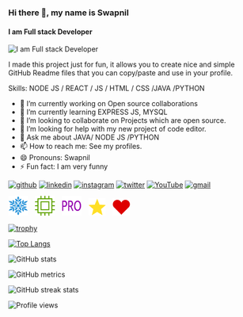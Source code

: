 ### Hi there 👋, my name is Swapnil
#### I am Full stack Developer
![I am Full stack Developer](https://arturssmirnovs.github.io/github-profile-readme-generator/images/banner.png)

I made this project just for fun, it allows you to create nice and simple GitHub Readme files that you can copy/paste and use in your profile.

Skills: NODE JS / REACT / JS / HTML / CSS /JAVA /PYTHON

- 🔭 I’m currently working on Open source collaborations 
- 🌱 I’m currently learning EXPRESS JS, MYSQL 
- 👯 I’m looking to collaborate on Projects which are open source. 
- 🤔 I’m looking for help with my new project of code editor. 
- 💬 Ask me about JAVA/ NODE JS /PYTHON 
- 📫 How to reach me: See my profiles. 
- 😄 Pronouns: Swapnil 
- ⚡ Fun fact: I am very funny 


[<img src='https://cdn.jsdelivr.net/npm/simple-icons@3.0.1/icons/github.svg' alt='github' height='40'>](https://github.com/swapnil-2503)  [<img src='https://cdn.jsdelivr.net/npm/simple-icons@3.0.1/icons/linkedin.svg' alt='linkedin' height='40'>](https://www.linkedin.com/in/swapnil-jadhav03/)  [<img src='https://cdn.jsdelivr.net/npm/simple-icons@3.0.1/icons/instagram.svg' alt='instagram' height='40'>](https://www.instagram.com/swapnil_._jadhav/)  [<img src='https://cdn.jsdelivr.net/npm/simple-icons@3.0.1/icons/twitter.svg' alt='twitter' height='40'>](https://twitter.com/Swapnil_J03)  [<img src='https://cdn.jsdelivr.net/npm/simple-icons@3.0.1/icons/youtube.svg' alt='YouTube' height='40'>](https://www.youtube.com/channel/@codersj)  [<img src='https://cdn.jsdelivr.net/npm/simple-icons@3.0.1/icons/gmail.svg' alt='gmail' height='40'>](mailto:swapniljadhav6022@gmail.com)  

<a href='https://archiveprogram.github.com/'><img src='https://raw.githubusercontent.com/acervenky/animated-github-badges/master/assets/acbadge.gif' width='40' height='40'></a> <a href='https://docs.github.com/en/developers'><img src='https://raw.githubusercontent.com/acervenky/animated-github-badges/master/assets/devbadge.gif' width='40' height='40'></a> <a href='https://github.com/pricing'><img src='https://raw.githubusercontent.com/acervenky/animated-github-badges/master/assets/pro.gif' width='40' height='40'></a> <a href='https://stars.github.com/'><img src='https://raw.githubusercontent.com/acervenky/animated-github-badges/master/assets/starbadge.gif' width='35' height='35'></a> <a href='https://docs.github.com/en/github/supporting-the-open-source-community-with-github-sponsors'><img src='https://raw.githubusercontent.com/acervenky/animated-github-badges/master/assets/sponsorbadge.gif' width='35' height='35'></a> 

[![trophy](https://github-profile-trophy.vercel.app/?username=swapnil-2503)](https://github.com/ryo-ma/github-profile-trophy)

[![Top Langs](https://github-readme-stats.vercel.app/api/top-langs/?username=swapnil-2503)](https://github.com/anuraghazra/github-readme-stats)

![GitHub stats](https://github-readme-stats.vercel.app/api?username=swapnil-2503&show_icons=true)  

![GitHub metrics](https://metrics.lecoq.io/swapnil-2503)  

![GitHub streak stats](https://streak-stats.demolab.com/?user=swapnil-2503)  

![Profile views](https://gpvc.arturio.dev/swapnil-2503)  
